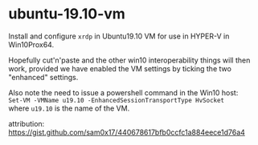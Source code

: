 # ubuntu-19.10-vm

Install and configure ```xrdp``` in Ubuntu19.10 VM for use in HYPER-V in Win10Prox64.

Hopefully cut'n'paste and the other win10 interoperability things will then work,
provided we have enabled the VM settings by ticking the two "enhanced" settings.

Also note the need to issue a powershell command in the Win10 host:  
     ```Set-VM -VMName u19.10 -EnhancedSessionTransportType HvSocket```  
where ```u19.10``` is the name of the VM.

attribution:
https://gist.github.com/sam0x17/440678617bfb0ccfc1a884eece1d76a4
